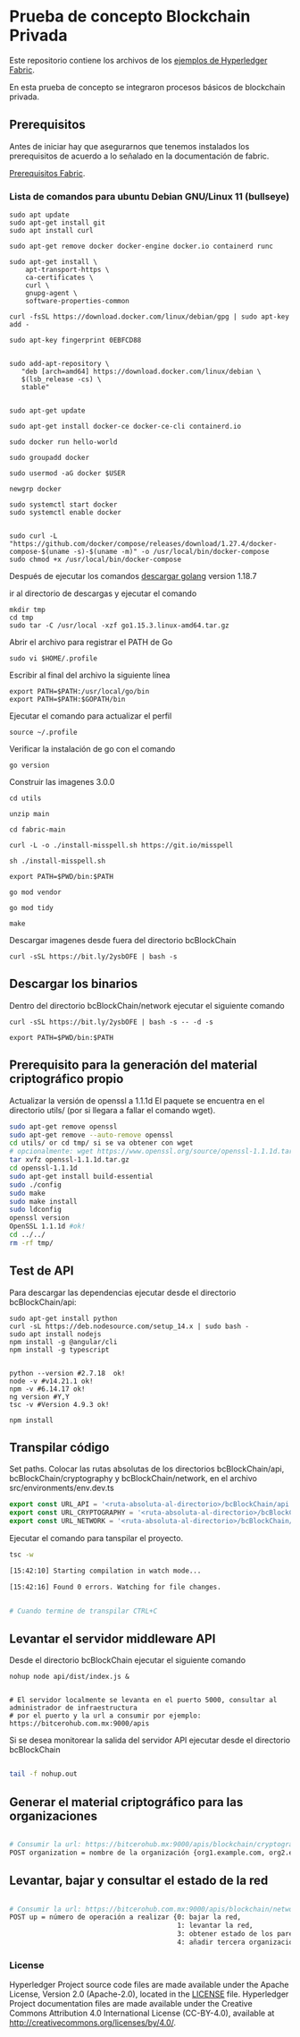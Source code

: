 # Prueba de concepto Blockchain Privada  

Este repositorio contiene los archivos de los [ejemplos de Hyperledger Fabric](https://github.com/hyperledger/fabric-samples). 

En esta prueba de concepto se integraron procesos básicos de blockchain privada. 

## Prerequisitos
Antes de iniciar hay que asegurarnos que tenemos instalados los prerequisitos de acuerdo a lo señalado en la documentación de fabric.

[Prerequisitos Fabric](https://hyperledger-fabric.readthedocs.io/en/latest/prereqs.html).

### Lista de comandos para ubuntu Debian GNU/Linux 11 (bullseye)

```
sudo apt update
sudo apt-get install git
sudo apt install curl

sudo apt-get remove docker docker-engine docker.io containerd runc

sudo apt-get install \
    apt-transport-https \
    ca-certificates \
    curl \
    gnupg-agent \
    software-properties-common

curl -fsSL https://download.docker.com/linux/debian/gpg | sudo apt-key add -

sudo apt-key fingerprint 0EBFCD88


sudo add-apt-repository \
   "deb [arch=amd64] https://download.docker.com/linux/debian \
   $(lsb_release -cs) \
   stable"


sudo apt-get update

sudo apt-get install docker-ce docker-ce-cli containerd.io

sudo docker run hello-world

sudo groupadd docker

sudo usermod -aG docker $USER

newgrp docker

sudo systemctl start docker
sudo systemctl enable docker


sudo curl -L "https://github.com/docker/compose/releases/download/1.27.4/docker-compose-$(uname -s)-$(uname -m)" -o /usr/local/bin/docker-compose
sudo chmod +x /usr/local/bin/docker-compose
```

Después de ejecutar los comandos [descargar golang](https://golang.org/dl/) version 1.18.7 

ir al directorio de descargas y ejecutar el comando 
```
mkdir tmp
cd tmp
sudo tar -C /usr/local -xzf go1.15.3.linux-amd64.tar.gz
```
Abrir el archivo para registrar el PATH de Go
```
sudo vi $HOME/.profile
```

Escribir al final del archivo la siguiente línea 
```
export PATH=$PATH:/usr/local/go/bin
export PATH=$PATH:$GOPATH/bin
```
Ejecutar el comando para actualizar el perfil
```
source ~/.profile
```
Verificar la instalación de go con el comando 
```
go version
```


Construir las imagenes 3.0.0 
```
cd utils

unzip main

cd fabric-main

curl -L -o ./install-misspell.sh https://git.io/misspell

sh ./install-misspell.sh

export PATH=$PWD/bin:$PATH

go mod vendor

go mod tidy

make

```

Descargar imagenes desde fuera del directorio bcBlockChain 
```
curl -sSL https://bit.ly/2ysbOFE | bash -s
```

## Descargar los binarios

Dentro del directorio bcBlockChain/network ejecutar el siguiente comando

```
curl -sSL https://bit.ly/2ysbOFE | bash -s -- -d -s

export PATH=$PWD/bin:$PATH
```

## Prerequisito para la generación del material criptográfico propio


Actualizar la versión de openssl a 1.1.1d El paquete se encuentra en el directorio utils/ (por si llegara a fallar el comando wget).

```bash
sudo apt-get remove openssl
sudo apt-get remove --auto-remove openssl
cd utils/ or cd tmp/ si se va obtener con wget
# opcionalmente: wget https://www.openssl.org/source/openssl-1.1.1d.tar.gz
tar xvfz openssl-1.1.1d.tar.gz
cd openssl-1.1.1d
sudo apt-get install build-essential
sudo ./config
sudo make
sudo make install
sudo ldconfig
openssl version
OpenSSL 1.1.1d #ok!
cd ../../
rm -rf tmp/ 
```

## Test de API

Para descargar las dependencias ejecutar desde el directorio bcBlockChain/api:

```
sudo apt-get install python
curl -sL https://deb.nodesource.com/setup_14.x | sudo bash -
sudo apt install nodejs
npm install -g @angular/cli
npm install -g typescript


python --version #2.7.18  ok! 
node -v #v14.21.1 ok!
npm -v #6.14.17 ok!
ng version #Y,Y
tsc -v #Version 4.9.3 ok!

npm install
```

## Transpilar código

Set paths. Colocar las rutas absolutas de los directorios bcBlockChain/api, bcBlockChain/cryptography y bcBlockChain/network,  en el archivo src/environments/env.dev.ts

```javascript
export const URL_API = '<ruta-absoluta-al-directorio>/bcBlockChain/api';
export const URL_CRYPTOGRAPHY = '<ruta-absoluta-al-directorio>/bcBlockChain/cryptography';
export const URL_NETWORK = '<ruta-absoluta-al-directorio>/bcBlockChain/network';
```
Ejecutar el comando para tanspilar el proyecto.

```bash
tsc -w

[15:42:10] Starting compilation in watch mode...

[15:42:16] Found 0 errors. Watching for file changes.


# Cuando termine de transpilar CTRL+C
```

## Levantar el servidor middleware API

Desde el directorio bcBlockChain ejecutar el siguiente comando

```
nohup node api/dist/index.js &


# El servidor localmente se levanta en el puerto 5000, consultar al administrador de infraestructura
# por el puerto y la url a consumir por ejemplo:  https://bitcerohub.com.mx:9000/apis 
```

Si se desea monitorear la salida del servidor API ejecutar desde el directorio bcBlockChain 

```bash

tail -f nohup.out

```

## Generar el material criptográfico para las organizaciones


```bash

# Consumir la url: https://bitcerohub.mx:9000/apis/blockchain/cryptography
POST organization = nombre de la organización {org1.example.com, org2.example.com, org3.example.com} 

```
 

## Levantar, bajar y consultar el estado de la red

```bash

# Consumir la url: https://bitcerohub.com.mx:9000/apis/blockchain/network
POST up = número de operación a realizar {0: bajar la red,
                                          1: levantar la red,
                                          3: obtener estado de los pares,
                                          4: añadir tercera organización}

```
 
### License <a name="license"></a>

Hyperledger Project source code files are made available under the Apache
License, Version 2.0 (Apache-2.0), located in the [LICENSE](LICENSE) file.
Hyperledger Project documentation files are made available under the Creative
Commons Attribution 4.0 International License (CC-BY-4.0), available at http://creativecommons.org/licenses/by/4.0/.
